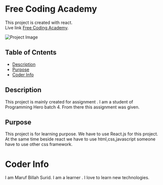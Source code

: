 # Free Coding Academy

This project is created with react. <br/>
Live link [Free Coding Academy](https://react-assignment-1-surid.netlify.app/).

![Project Image](https://c4.wallpaperflare.com/wallpaper/111/745/193/reactjs-javascript-programming-programming-language-hd-wallpaper-preview.jpg)

## Table of Cntents

- [Description](#description)
- [Purpose](#purpose)
- [Coder Info](#coder-info)

## Description

This project is mainly created for assignment . I am a student of Programming Hero batch 4. From there this assignment was given.

## Purpose

This project is for learning purpose. We have to use React.js for this project. At the same time beside react we have to use html,css,javascript someone have to use other css framework.

# Coder Info

I am Maruf Billah Surid. I am a learner . I love to learn new technologies.




